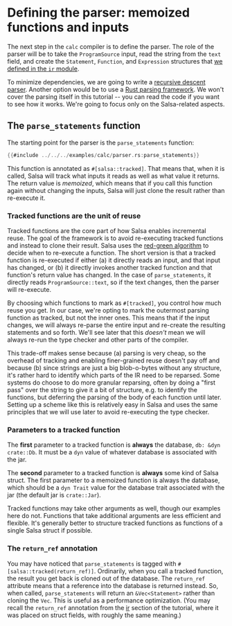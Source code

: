 # Defining the parser: memoized functions and inputs

The next step in the `calc` compiler is to define the parser.
The role of the parser will be to take the `ProgramSource` input,
read the string from the `text` field,
and create the `Statement`, `Function`, and `Expression` structures that [we defined in the `ir` module](./ir.md).

To minimize dependencies, we are going to write a [recursive descent parser][rd].
Another option would be to use a [Rust parsing framework](https://rustrepo.com/catalog/rust-parsing_newest_1).
We won't cover the parsing itself in this tutorial -- you can read the code if you want to see how it works.
We're going to focus only on the Salsa-related aspects.

[rd]: https://en.wikipedia.org/wiki/Recursive_descent_parser

## The `parse_statements` function

The starting point for the parser is the `parse_statements` function:

```rust
{{#include ../../../examples/calc/parser.rs:parse_statements}}
```

This function is annotated as `#[salsa::tracked]`.
That means that, when it is called, Salsa will track what inputs it reads as well as what value it returns.
The return value is _memoized_,
which means that if you call this function again without changing the inputs,
Salsa will just clone the result rather than re-execute it.

### Tracked functions are the unit of reuse

Tracked functions are the core part of how Salsa enables incremental reuse.
The goal of the framework is to avoid re-executing tracked functions and instead to clone their result.
Salsa uses the [red-green algorithm](../reference/algorithm.md) to decide when to re-execute a function.
The short version is that a tracked function is re-executed if either (a) it directly reads an input, and that input has changed,
or (b) it directly invokes another tracked function and that function's return value has changed.
In the case of `parse_statements`, it directly reads `ProgramSource::text`, so if the text changes, then the parser will re-execute.

By choosing which functions to mark as `#[tracked]`, you control how much reuse you get.
In our case, we're opting to mark the outermost parsing function as tracked, but not the inner ones.
This means that if the input changes, we will always re-parse the entire input and re-create the resulting statements and so forth.
We'll see later that this _doesn't_ mean we will always re-run the type checker and other parts of the compiler.

This trade-off makes sense because (a) parsing is very cheap, so the overhead of tracking and enabling finer-grained reuse doesn't pay off
and because (b) since strings are just a big blob-o-bytes without any structure, it's rather hard to identify which parts of the IR need to be reparsed.
Some systems do choose to do more granular reparsing, often by doing a "first pass" over the string to give it a bit of structure,
e.g. to identify the functions,
but deferring the parsing of the body of each function until later.
Setting up a scheme like this is relatively easy in Salsa and uses the same principles that we will use later to avoid re-executing the type checker.

### Parameters to a tracked function

The **first** parameter to a tracked function is **always** the database, `db: &dyn crate::Db`.
It must be a `dyn` value of whatever database is associated with the jar.

The **second** parameter to a tracked function is **always** some kind of Salsa struct.
The first parameter to a memoized function is always the database,
which should be a `dyn Trait` value for the database trait associated with the jar
(the default jar is `crate::Jar`).

Tracked functions may take other arguments as well, though our examples here do not.
Functions that take additional arguments are less efficient and flexible.
It's generally better to structure tracked functions as functions of a single Salsa struct if possible.

### The `return_ref` annotation

You may have noticed that `parse_statements` is tagged with `#[salsa::tracked(return_ref)]`.
Ordinarily, when you call a tracked function, the result you get back is cloned out of the database.
The `return_ref` attribute means that a reference into the database is returned instead.
So, when called, `parse_statements` will return an `&Vec<Statement>` rather than cloning the `Vec`.
This is useful as a performance optimization.
(You may recall the `return_ref` annotation from the [ir](./ir.md) section of the tutorial,
where it was placed on struct fields, with roughly the same meaning.)
